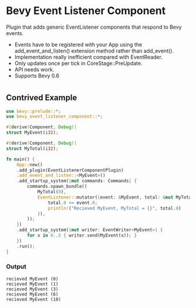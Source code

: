 # Bevy Event Listener Component

Plugin that adds generic EventListener components that respond to Bevy events.

* Events have to be registered with your App using the add_event_and_listen() extension method rather than add_event().
* Implementation really inefficient compared with EventReader.
* Only updates once per tick in CoreStage::PreUpdate.
* API needs work.
* Supports Bevy 0.6
#
## Contrived Example
```rust
use bevy::prelude::*;
use bevy_event_listener_component::*;

#[derive(Component, Debug)]
struct MyEvent(i32);

#[derive(Component, Debug)]
struct MyTotal(i32);

fn main() {
    App::new()
    .add_plugin(EventListenerComponentPlugin)
    .add_event_and_listen::<MyEvent>()
    .add_startup_system(|mut commands: Commands| {
        commands.spawn_bundle((
            MyTotal(0),
            EventListener::mutator(|event: &MyEvent, total: &mut MyTotal| {
                total.0 += event.0;
                println!("Recieved MyEvent, MyTotal = {}", total.0)
            }),
        ));
    })
    .add_startup_system(|mut writer: EventWriter<MyEvent>| { 
        for x in 0..5 { writer.send(MyEvent(x)); }
    })
    .run();
}
```
### Output

```
recieved MyEvent (0)
recieved MyEvent (1)
recieved MyEvent (3)
recieved MyEvent (6)
recieved MyEvent (10) 
```